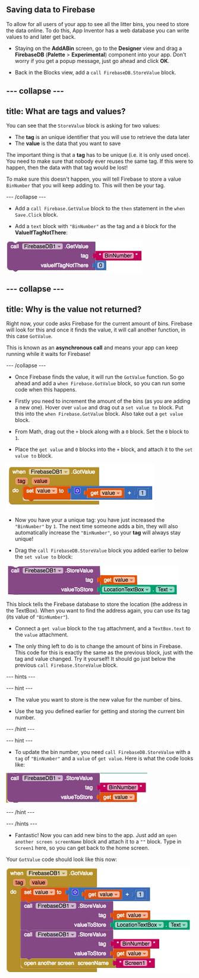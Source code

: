 ## Saving data to Firebase

To allow for all users of your app to see all the litter bins, you need to store the data online. To do this, App Inventor has a web database you can write values to and later get back.

+ Staying on the **AddABin** screen, go to the **Designer** view and drag a **FirebaseDB** (**Palette** > **Experimental**) component into your app. Don't worry if you get a popup message, just go ahead and click **OK**.

+ Back in the Blocks view, add a `call FirebaseDB.StoreValue` block.

--- collapse ---
---
title: What are tags and values?
---

You can see that the `StoreValue` block is asking for two values:
  + The **tag** is an unique identifier that you will use to retrieve the data later
  + The **value** is the data that you want to save

The important thing is that a **tag** has to be unique (i.e. it is only used once). You need to make sure that nobody ever reuses the same tag. If this were to happen, then the data with that tag would be lost!

To make sure this doesn't happen, you will tell Firebase to store a value `BinNumber` that you will keep adding to. This will then be your tag.

--- /collapse ---

+ Add a `call Firebase.GetValue` block to the `then` statement in the `when Save.Click` block.

+ Add a `text` block with `"BinNumber"` as the tag and a `0` block for the **ValueIfTagNotThere**:

![Code to get the value from Firebase](images/getPlaceNumber.png)

--- collapse ---
---
title: Why is the value not returned?
---

Right now, your code asks Firebase for the current amount of bins. Firebase will look for this and once it finds the value, it will call another function, in this case `GotValue`.

This is known as an **asynchronous call** and means your app can keep running while it waits for Firebase!

--- /collapse ---

+ Once Firebase finds the value, it will run the `GotValue` function. So go ahead and add a `when Firebase.GotValue` block, so you can run some code when this happens.

+ Firstly you need to increment the amount of the bins (as you are adding a new one). Hover over `value` and drag out a `set value to` block. Put this into the `when Firebase.GotValue` block. Also take out a `get value` block.

+ From Math, drag out the `+` block along with a `0` block. Set the `0` block to `1`.

+ Place the `get value` and `0` blocks into the `+` block, and attach it to the `set value to` block.

![Code for when the value is received from Firebase](images/firebaseGotPlaceNumber.png)

+ Now you have your a unique tag: you have just increased the `"BinNumber"` by `1`. The next time someone adds a bin, they will also automatically increase the `"BinNumber"`, so your **tag** will always stay unique!

+ Drag the `call FirebaseDB.StoreValue` block you added earlier to below the `set value to` block:

![Code to store the value](images/firebaseStoreLocation.png)

This block tells the Firebase database to store the location (the address in the TextBox). When you want to find the address again, you can use its tag (its value of `"BinNumber"`).

+ Connect a `get value` block to the `tag` attachment, and a `TextBox.text` to the `value` attachment.

+ The only thing left to do is to change the amount of bins in Firebase. This code for this is exactly the same as the previous block, just with the tag and value changed. Try it yourself! It should go just below the previous `call Firebase.StoreValue` block.

--- hints ---

--- hint ---

+ The value you want to store is the new value for the number of bins.

+ Use the tag you defined earlier for getting and storing the current bin number.

--- /hint ---

--- hint ---

+ To update the bin number, you need `call FirebaseDB.StoreValue` with a `tag` of `"BinNumber"` and a `value` of `get value`. Here is what the code looks like:

![Code to store the updated bin number in Firebase](images/firebaseStorePlaceNumber.png)

--- /hint ---

--- /hints ---

+ Fantastic! Now you can add new bins to the app. Just add an `open another screen screenName` block and attach it to a `""` block. Type in `Screen1` here, so you can get back to the home screen.

Your `GotValue` code should look like this now:

![The completed GotValue code](images/gotValueDone.png)
